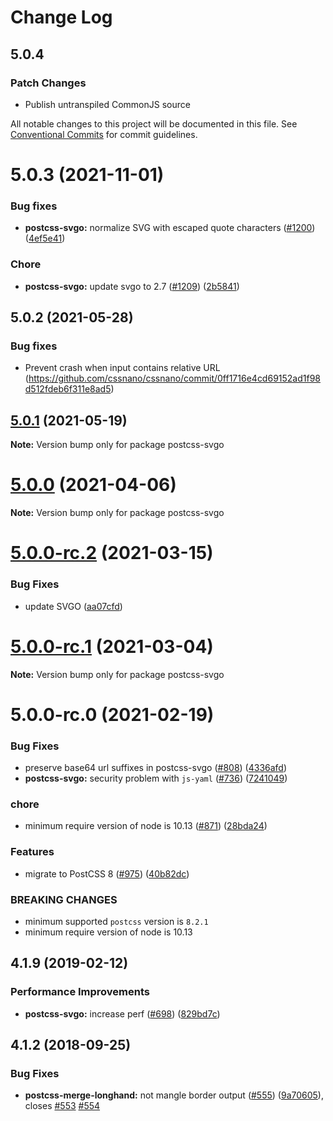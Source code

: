 # Change Log

## 5.0.4

### Patch Changes

- Publish untranspiled CommonJS source

All notable changes to this project will be documented in this file.
See [Conventional Commits](https://conventionalcommits.org) for commit guidelines.

# 5.0.3 (2021-11-01)

### Bug fixes

- **postcss-svgo:** normalize SVG with escaped quote characters ([#1200](https://github.com/cssnano/cssnano/pull/1200)) ([4ef5e41](https://github.com/cssnano/cssnano/commit/4ef5e41a6c61a23094001da82a76321ca746b22f))

### Chore

- **postcss-svgo:** update svgo to 2.7 ([#1209](https://github.com/cssnano/cssnano/pull/1209))
  ([2b5841](https://github.com/cssnano/cssnano/commit/2b5841e06808f9c04e03c07b5da0f5a36de88cd3))

## 5.0.2 (2021-05-28)

### Bug fixes

- Prevent crash when input contains relative URL (https://github.com/cssnano/cssnano/commit/0ff1716e4cd69152ad1f98d512fdeb6f311e8ad5)

## [5.0.1](https://github.com/cssnano/cssnano/compare/postcss-svgo@5.0.0...postcss-svgo@5.0.1) (2021-05-19)

**Note:** Version bump only for package postcss-svgo

# [5.0.0](https://github.com/cssnano/cssnano/compare/postcss-svgo@5.0.0-rc.2...postcss-svgo@5.0.0) (2021-04-06)

**Note:** Version bump only for package postcss-svgo

# [5.0.0-rc.2](https://github.com/cssnano/cssnano/compare/postcss-svgo@5.0.0-rc.1...postcss-svgo@5.0.0-rc.2) (2021-03-15)

### Bug Fixes

- update SVGO ([aa07cfd](https://github.com/cssnano/cssnano/commit/aa07cfd62c82ed4b1e87219eea8d0ed99635e4ca))

# [5.0.0-rc.1](https://github.com/cssnano/cssnano/compare/postcss-svgo@5.0.0-rc.0...postcss-svgo@5.0.0-rc.1) (2021-03-04)

**Note:** Version bump only for package postcss-svgo

# 5.0.0-rc.0 (2021-02-19)

### Bug Fixes

- preserve base64 url suffixes in postcss-svgo ([#808](https://github.com/cssnano/cssnano/issues/808)) ([4336afd](https://github.com/cssnano/cssnano/commit/4336afdfc602004bb8b74ed19c0846914d87493d))
- **postcss-svgo:** security problem with `js-yaml` ([#736](https://github.com/cssnano/cssnano/issues/736)) ([7241049](https://github.com/cssnano/cssnano/commit/724104992e22d1b51e65383a9c6fbeb89a6a73f0))

### chore

- minimum require version of node is 10.13 ([#871](https://github.com/cssnano/cssnano/issues/871)) ([28bda24](https://github.com/cssnano/cssnano/commit/28bda243e32ce3ba89b3c358a5f78727b3732f11))

### Features

- migrate to PostCSS 8 ([#975](https://github.com/cssnano/cssnano/issues/975)) ([40b82dc](https://github.com/cssnano/cssnano/commit/40b82dca7f53ac02cd4fe62846dec79b898ccb49))

### BREAKING CHANGES

- minimum supported `postcss` version is `8.2.1`
- minimum require version of node is 10.13

## 4.1.9 (2019-02-12)

### Performance Improvements

- **postcss-svgo:** increase perf ([#698](https://github.com/cssnano/cssnano/issues/698)) ([829bd7c](https://github.com/cssnano/cssnano/commit/829bd7c2fa4a3505c74fe500b08d66f66178788b))

## 4.1.2 (2018-09-25)

### Bug Fixes

- **postcss-merge-longhand:** not mangle border output ([#555](https://github.com/cssnano/cssnano/issues/555)) ([9a70605](https://github.com/cssnano/cssnano/commit/9a706050b621e7795a9bf74eb7110b5c81804ffe)), closes [#553](https://github.com/cssnano/cssnano/issues/553) [#554](https://github.com/cssnano/cssnano/issues/554)
